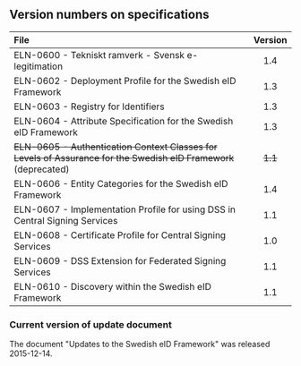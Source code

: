 
## Version numbers on specifications ##

| File | Version |
| :--- | :---: |
| ELN-0600 - Tekniskt ramverk - Svensk e-legitimation | 1.4 |   
| ELN-0602 - Deployment Profile for the Swedish eID Framework | 1.3 |
| ELN-0603 - Registry for Identifiers | 1.3 |
| ELN-0604 - Attribute Specification for the Swedish eID Framework | 1.3 |
| ~~ELN-0605 - Authentication Context Classes for Levels of Assurance for the Swedish eID Framework~~ (deprecated) | ~~1.1~~ |
| ELN-0606 - Entity Categories for the Swedish eID Framework | 1.4 |
| ELN-0607 - Implementation Profile for using DSS in Central Signing Services | 1.1 |
| ELN-0608 - Certificate Profile for Central Signing Services | 1.0 |
| ELN-0609 - DSS Extension for Federated Signing Services | 1.1 |
| ELN-0610 - Discovery within the Swedish eID Framework | 1.1 |
 
### Current version of update document ###

The document "Updates to the Swedish eID Framework" was released 2015-12-14.

 
 
